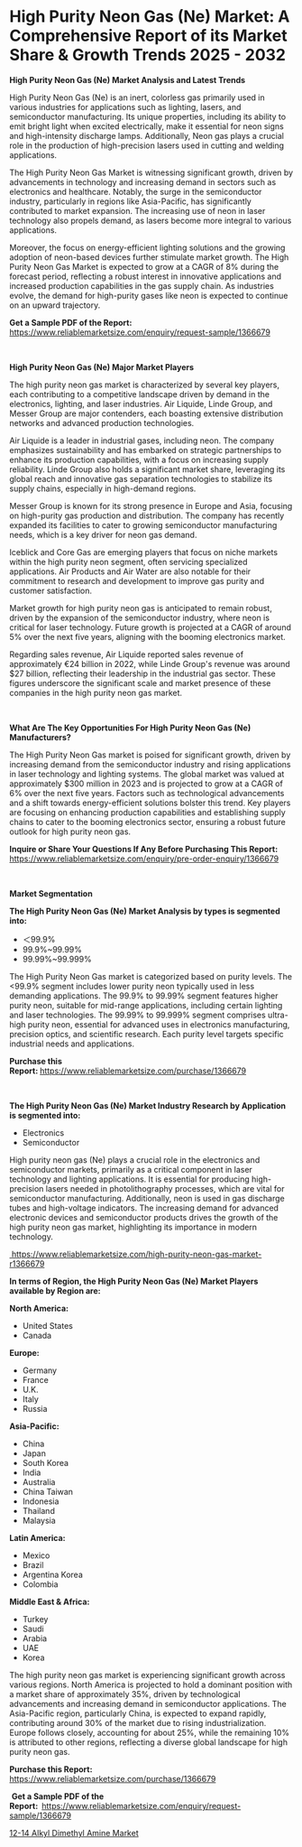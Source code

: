 <p><h1>High Purity Neon Gas (Ne) Market: A Comprehensive Report of its Market Share & Growth Trends 2025 - 2032</h1></p><p><strong>High Purity Neon Gas (Ne) Market Analysis and Latest Trends</strong></p>
<p><p>High Purity Neon Gas (Ne) is an inert, colorless gas primarily used in various industries for applications such as lighting, lasers, and semiconductor manufacturing. Its unique properties, including its ability to emit bright light when excited electrically, make it essential for neon signs and high-intensity discharge lamps. Additionally, Neon gas plays a crucial role in the production of high-precision lasers used in cutting and welding applications.</p><p>The High Purity Neon Gas Market is witnessing significant growth, driven by advancements in technology and increasing demand in sectors such as electronics and healthcare. Notably, the surge in the semiconductor industry, particularly in regions like Asia-Pacific, has significantly contributed to market expansion. The increasing use of neon in laser technology also propels demand, as lasers become more integral to various applications.</p><p>Moreover, the focus on energy-efficient lighting solutions and the growing adoption of neon-based devices further stimulate market growth. The High Purity Neon Gas Market is expected to grow at a CAGR of 8% during the forecast period, reflecting a robust interest in innovative applications and increased production capabilities in the gas supply chain. As industries evolve, the demand for high-purity gases like neon is expected to continue on an upward trajectory.</p></p>
<p><strong>Get a Sample PDF of the Report:&nbsp;</strong> <a href="https://www.reliablemarketsize.com/enquiry/request-sample/1366679?utm_campaign=2218&utm_medium=2&utm_source=Github&utm_content=ia&utm_term=01022025&utm_id=high-purity-neon-gas-ne">https://www.reliablemarketsize.com/enquiry/request-sample/1366679</a></p>
<p>&nbsp;</p>
<p><strong>High Purity Neon Gas (Ne) Major Market Players</strong></p>
<p><p>The high purity neon gas market is characterized by several key players, each contributing to a competitive landscape driven by demand in the electronics, lighting, and laser industries. Air Liquide, Linde Group, and Messer Group are major contenders, each boasting extensive distribution networks and advanced production technologies.</p><p>Air Liquide is a leader in industrial gases, including neon. The company emphasizes sustainability and has embarked on strategic partnerships to enhance its production capabilities, with a focus on increasing supply reliability. Linde Group also holds a significant market share, leveraging its global reach and innovative gas separation technologies to stabilize its supply chains, especially in high-demand regions.</p><p>Messer Group is known for its strong presence in Europe and Asia, focusing on high-purity gas production and distribution. The company has recently expanded its facilities to cater to growing semiconductor manufacturing needs, which is a key driver for neon gas demand.</p><p>Iceblick and Core Gas are emerging players that focus on niche markets within the high purity neon segment, often servicing specialized applications. Air Products and Air Water are also notable for their commitment to research and development to improve gas purity and customer satisfaction.</p><p>Market growth for high purity neon gas is anticipated to remain robust, driven by the expansion of the semiconductor industry, where neon is critical for laser technology. Future growth is projected at a CAGR of around 5% over the next five years, aligning with the booming electronics market.</p><p>Regarding sales revenue, Air Liquide reported sales revenue of approximately €24 billion in 2022, while Linde Group's revenue was around $27 billion, reflecting their leadership in the industrial gas sector. These figures underscore the significant scale and market presence of these companies in the high purity neon gas market.</p></p>
<p>&nbsp;</p>
<p><strong>What Are The Key Opportunities For High Purity Neon Gas (Ne) Manufacturers?</strong></p>
<p><p>The High Purity Neon Gas market is poised for significant growth, driven by increasing demand from the semiconductor industry and rising applications in laser technology and lighting systems. The global market was valued at approximately $300 million in 2023 and is projected to grow at a CAGR of 6% over the next five years. Factors such as technological advancements and a shift towards energy-efficient solutions bolster this trend. Key players are focusing on enhancing production capabilities and establishing supply chains to cater to the booming electronics sector, ensuring a robust future outlook for high purity neon gas.</p></p>
<p><strong>Inquire or Share Your Questions If Any Before Purchasing This Report:</strong> <a href="https://www.reliablemarketsize.com/enquiry/pre-order-enquiry/1366679?utm_campaign=2218&utm_medium=2&utm_source=Github&utm_content=ia&utm_term=01022025&utm_id=high-purity-neon-gas-ne">https://www.reliablemarketsize.com/enquiry/pre-order-enquiry/1366679</a></p>
<p>&nbsp;</p>
<p><strong>Market Segmentation</strong></p>
<p><strong>The High Purity Neon Gas (Ne) Market Analysis by types is segmented into:</strong></p>
<p><ul><li>＜99.9%</li><li>99.9%~99.99%</li><li>99.99%~99.999%</li></ul></p>
<p><p>The High Purity Neon Gas market is categorized based on purity levels. The <99.9% segment includes lower purity neon typically used in less demanding applications. The 99.9% to 99.99% segment features higher purity neon, suitable for mid-range applications, including certain lighting and laser technologies. The 99.99% to 99.999% segment comprises ultra-high purity neon, essential for advanced uses in electronics manufacturing, precision optics, and scientific research. Each purity level targets specific industrial needs and applications.</p></p>
<p><strong>Purchase this Report:&nbsp;</strong><a href="https://www.reliablemarketsize.com/purchase/1366679?utm_campaign=2218&utm_medium=2&utm_source=Github&utm_content=ia&utm_term=01022025&utm_id=high-purity-neon-gas-ne">https://www.reliablemarketsize.com/purchase/1366679</a></p>
<p>&nbsp;</p>
<p><strong>The High Purity Neon Gas (Ne) Market Industry Research by Application is segmented into:</strong></p>
<p><ul><li>Electronics</li><li>Semiconductor</li></ul></p>
<p><p>High purity neon gas (Ne) plays a crucial role in the electronics and semiconductor markets, primarily as a critical component in laser technology and lighting applications. It is essential for producing high-precision lasers needed in photolithography processes, which are vital for semiconductor manufacturing. Additionally, neon is used in gas discharge tubes and high-voltage indicators. The increasing demand for advanced electronic devices and semiconductor products drives the growth of the high purity neon gas market, highlighting its importance in modern technology.</p></p>
<p><a href="https://www.reliablemarketsize.com/high-purity-neon-gas-market-r1366679?utm_campaign=2218&utm_medium=2&utm_source=Github&utm_content=ia&utm_term=01022025&utm_id=high-purity-neon-gas-ne">&nbsp;https://www.reliablemarketsize.com/high-purity-neon-gas-market-r1366679</a></p>
<p><strong>In terms of Region, the High Purity Neon Gas (Ne) Market Players available by Region are:</strong></p>
<p>
    <p> <strong> North America: </strong>
        <ul>
            <li>United States</li>
            <li>Canada</li>
        </ul>
        </p> 
    <p> <strong> Europe: </strong>
        <ul>
            <li>Germany</li>
            <li>France</li>
            <li>U.K.</li>
            <li>Italy</li>
            <li>Russia</li>
        </ul>
        </p> 
    <p> <strong> Asia-Pacific: </strong>
        <ul>
            <li>China</li>
            <li>Japan</li>
            <li>South Korea</li>
            <li>India</li>
            <li>Australia</li>
            <li>China Taiwan</li>
            <li>Indonesia</li>
            <li>Thailand</li>
            <li>Malaysia</li>
        </ul>
        </p> 
    <p> <strong> Latin America: </strong>
        <ul>
            <li>Mexico</li>
            <li>Brazil</li>
            <li>Argentina Korea</li>
            <li>Colombia</li>
        </ul>
        </p> 
    <p> <strong> Middle East & Africa: </strong>
        <ul>
            <li>Turkey</li>
            <li>Saudi</li>
            <li>Arabia</li>
            <li>UAE</li>
            <li>Korea</li>
        </ul>
    </p>
    </p>
<p><p>The high purity neon gas market is experiencing significant growth across various regions. North America is projected to hold a dominant position with a market share of approximately 35%, driven by technological advancements and increasing demand in semiconductor applications. The Asia-Pacific region, particularly China, is expected to expand rapidly, contributing around 30% of the market due to rising industrialization. Europe follows closely, accounting for about 25%, while the remaining 10% is attributed to other regions, reflecting a diverse global landscape for high purity neon gas.</p></p>
<p><strong>Purchase this Report: </strong><a href="https://www.reliablemarketsize.com/purchase/1366679?utm_campaign=2218&utm_medium=2&utm_source=Github&utm_content=ia&utm_term=01022025&utm_id=high-purity-neon-gas-ne">https://www.reliablemarketsize.com/purchase/1366679</a></p>
<p>&nbsp;<strong>Get a Sample PDF of the Report:&nbsp;&nbsp;</strong><a href="https://www.reliablemarketsize.com/enquiry/request-sample/1366679?utm_campaign=2218&utm_medium=2&utm_source=Github&utm_content=ia&utm_term=01022025&utm_id=high-purity-neon-gas-ne">https://www.reliablemarketsize.com/enquiry/request-sample/1366679</a></p>
<p><strong></strong></p>
<p><p><a href="https://github.com/edacruz6/Market-Research-Report-List-1/blob/main/12-14-alkyl-dimethyl-amine-market.md?utm_campaign=2218&utm_medium=2&utm_source=Github&utm_content=ia&utm_term=01022025&utm_id=high-purity-neon-gas-ne">12-14 Alkyl Dimethyl Amine Market</a></p></p>